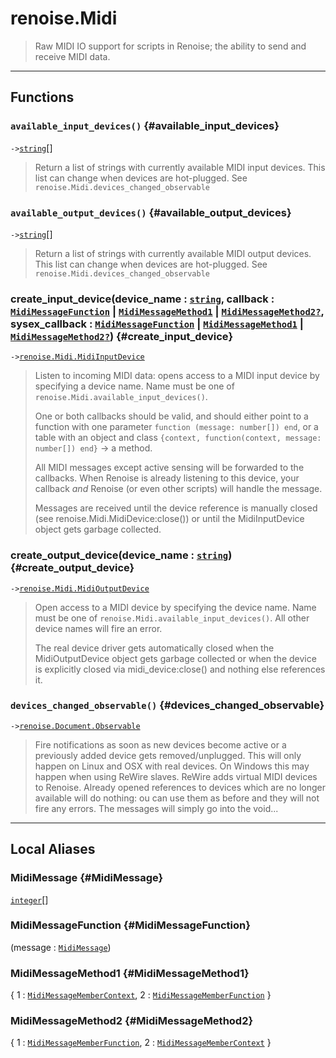# renoise.Midi  
> Raw MIDI IO support for scripts in Renoise; the ability to send and receive
> MIDI data.  

<!-- toc -->
  

---  
## Functions
### `available_input_devices()` {#available_input_devices}
`->`[`string`](../../API/builtins/string.md)[]  

> Return a list of strings with currently available MIDI input devices.
> This list can change when devices are hot-plugged.
> See `renoise.Midi.devices_changed_observable`
### `available_output_devices()` {#available_output_devices}
`->`[`string`](../../API/builtins/string.md)[]  

> Return a list of strings with currently available MIDI output devices.
> This list can change when devices are hot-plugged.
> See `renoise.Midi.devices_changed_observable`
### create_input_device(device_name : [`string`](../../API/builtins/string.md), callback : [`MidiMessageFunction`](#MidiMessageFunction) | [`MidiMessageMethod1`](#MidiMessageMethod1) | [`MidiMessageMethod2`](#MidiMessageMethod2)[`?`](../../API/builtins/nil.md), sysex_callback : [`MidiMessageFunction`](#MidiMessageFunction) | [`MidiMessageMethod1`](#MidiMessageMethod1) | [`MidiMessageMethod2`](#MidiMessageMethod2)[`?`](../../API/builtins/nil.md)) {#create_input_device}
`->`[`renoise.Midi.MidiInputDevice`](../../API/renoise/renoise.Midi.MidiInputDevice.md)  

> Listen to incoming MIDI data: opens access to a MIDI input device by
> specifying a device name.
> Name must be one of `renoise.Midi.available_input_devices()`.
> 
> One or both callbacks should be valid, and should either point to a function
> with one parameter `function (message: number[]) end`, or a table with an object
> and class `{context, function(context, message: number[]) end}` -> a method.
> 
> All MIDI messages except active sensing will be forwarded to the callbacks.
> When Renoise is already listening to this device, your callback *and* Renoise
> (or even other scripts) will handle the message.
> 
> Messages are received until the device reference is manually closed (see
> renoise.Midi.MidiDevice:close()) or until the MidiInputDevice object gets garbage
> collected.
### create_output_device(device_name : [`string`](../../API/builtins/string.md)) {#create_output_device}
`->`[`renoise.Midi.MidiOutputDevice`](../../API/renoise/renoise.Midi.MidiOutputDevice.md)  

> Open access to a MIDI device by specifying the device name.
> Name must be one of `renoise.Midi.available_input_devices()`.
> All other device names will fire an error.
> 
> The real device driver gets automatically closed when the MidiOutputDevice
> object gets garbage collected or when the device is explicitly closed
> via midi_device:close() and nothing else references it.
### `devices_changed_observable()` {#devices_changed_observable}
`->`[`renoise.Document.Observable`](../../API/renoise/renoise.Document.Observable.md)  

> Fire notifications as soon as new devices become active or a previously
> added device gets removed/unplugged.
> This will only happen on Linux and OSX with real devices. On Windows this
> may happen when using ReWire slaves. ReWire adds virtual MIDI devices to
> Renoise.
> Already opened references to devices which are no longer available will
> do nothing: ou can use them as before and they will not fire any errors.
> The messages will simply go into the void...  



---  
## Local Aliases  
### MidiMessage {#MidiMessage}
[`integer`](../../API/builtins/integer.md)[]  
  
  
### MidiMessageFunction {#MidiMessageFunction}
(message : [`MidiMessage`](#MidiMessage))  
  
  
### MidiMessageMethod1 {#MidiMessageMethod1}
{ 1 : [`MidiMessageMemberContext`](#MidiMessageMemberContext), 2 : [`MidiMessageMemberFunction`](#MidiMessageMemberFunction) }  
  
  
### MidiMessageMethod2 {#MidiMessageMethod2}
{ 1 : [`MidiMessageMemberFunction`](#MidiMessageMemberFunction), 2 : [`MidiMessageMemberContext`](#MidiMessageMemberContext) }  
  
  

